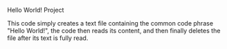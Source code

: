 Hello World! Project 

This code simply creates a text file containing the common code phrase "Hello World!", the code then 
reads its content, and then finally deletes the file after its text is fully read.